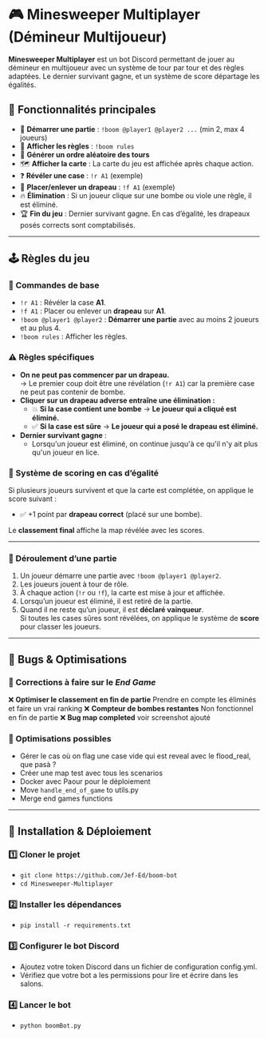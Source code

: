 # 🎮 Minesweeper Multiplayer (Démineur Multijoueur)

**Minesweeper Multiplayer** est un bot Discord permettant de jouer au démineur en multijoueur avec un système de tour par tour et des règles adaptées.
Le dernier survivant gagne, et un système de score départage les égalités.

## 📌 Fonctionnalités principales

- 🏁 **Démarrer une partie** : `!boom @player1 @player2 ...` (min 2, max 4 joueurs)
- 📜 **Afficher les règles** : `!boom rules`
- 🎲 **Générer un ordre aléatoire des tours**
- 🗺️ **Afficher la carte** : La carte du jeu est affichée après chaque action.
- ❓ **Révéler une case** : `!r A1` (exemple)
- 🚩 **Placer/enlever un drapeau** : `!f A1` (exemple)
- 🔥 **Élimination** : Si un joueur clique sur une bombe ou viole une règle, il est éliminé.
- 🏆 **Fin du jeu** : Dernier survivant gagne. En cas d’égalité, les drapeaux posés corrects sont comptabilisés.

---

## 🕹️ Règles du jeu

### 📌 Commandes de base
- `!r A1` : Révéler la case **A1**.
- `!f A1` : Placer ou enlever un **drapeau** sur **A1**.
- `!boom @player1 @player2` : **Démarrer une partie** avec au moins 2 joueurs et au plus 4.
- `!boom rules` : Afficher les règles.

### ⚠️ Règles spécifiques
- **On ne peut pas commencer par un drapeau.**  
  → Le premier coup doit être une révélation (`!r A1`) car la première case ne peut pas contenir de bombe.
- **Cliquer sur un drapeau adverse entraîne une élimination :**
  - 💥 **Si la case contient une bombe** → **Le joueur qui a cliqué est éliminé.**
  - ✅ **Si la case est sûre** → **Le joueur qui a posé le drapeau est éliminé.**
- **Dernier survivant gagne** :  
  - Lorsqu'un joueur est éliminé, on continue jusqu'à ce qu'il n'y ait plus qu'un joueur en lice.

### 🎯 Système de scoring en cas d’égalité
Si plusieurs joueurs survivent et que la carte est complétée, on applique le score suivant :
- ✅ +1 point par **drapeau correct** (placé sur une bombe).

Le **classement final** affiche la map révélée avec les scores.

---

### 🏁 Déroulement d’une partie
1. Un joueur démarre une partie avec `!boom @player1 @player2`.
2. Les joueurs jouent à tour de rôle.
3. À chaque action (`!r` ou `!f`), la carte est mise à jour et affichée.
4. Lorsqu’un joueur est éliminé, il est retiré de la partie.
5. Quand il ne reste qu’un joueur, il est **déclaré vainqueur**.  
   Si toutes les cases sûres sont révélées, on applique le système de **score** pour classer les joueurs.

---

## 🐞 Bugs & Optimisations

### 🔧 Corrections à faire sur le *End Game*
❌ **Optimiser le classement en fin de partie**  Prendre en compte les éliminés et faire un vrai ranking
❌ **Compteur de bombes restantes** Non fonctionnel en fin de partie
❌ **Bug map completed** voir screenshot ajouté

### 🚀 Optimisations possibles
- Gérer le cas où on flag une case vide qui est reveal avec le flood_real, que pasà ?
- Créer une map test avec tous les scenarios
- Docker avec Paour pour le déploiement
- Move `handle_end_of_game` to utils.py
- Merge end games functions

---

## 🚀 Installation & Déploiement

### 1️⃣ Cloner le projet
- ```git clone https://github.com/Jef-Ed/boom-bot```
- ```cd Minesweeper-Multiplayer```

### 2️⃣ Installer les dépendances
- ```pip install -r requirements.txt```

### 3️⃣ Configurer le bot Discord
- Ajoutez votre token Discord dans un fichier de configuration config.yml.
- Vérifiez que votre bot a les permissions pour lire et écrire dans les salons.

### 4️⃣ Lancer le bot
- ```python boomBot.py```